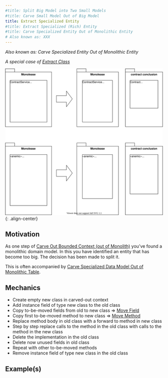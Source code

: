 ```yaml
---
#title: Split Big Model into Two Small Models
#title: Carve Small Model Out of Big Model
title: Extract Specialized Entity
#title: Extract Specialized (Rich) Entity
#title: Carve Specialized Entity Out of Monolithic Entity
# Also known as: XXX
---
```


*Also known as: Carve Specialized Entity Out of Monolithic Entity*

*A special case of [Extract Class](https://refactoring.com/catalog/extractClass.html)*

![](../../images/domain-driven-refactorings/tactical-for-strategic/extract-specialized-entity.drawio.svg){: .align-center}

## Motivation

As one step of [Carve Out Bounded Context (out of Monolith)](../strategic/carve-bounded-context-out-of-monolith) you’ve found a monolithic domain model. In this you have identified an entity that has become too big. The decision has been made to split it.

This is often accompanied by [Carve Specialized Data Model Out of Monolithic Table](tactical-for-strategic/extract-specialized-table).

## Mechanics

- Create empty new class in carved-out context
- Add instance field of type new class to the old class
- Copy to-be-moved fields from old to new class => [Move Field](https://refactoring.com/catalog/moveField.html)
- Copy first to-be-moved method to new class => [Move Method](https://refactoring.com/catalog/moveFunction.html)
- Replace method body in old class with a forward to method in new class
- Step by step replace calls to the method in the old class with calls to the method in the new class
- Delete the implementation in the old class
- Delete now unused fields in old class
- Repeat with other to-be-moved methods
- Remove instance field of type new class in the old class

## Example(s)
